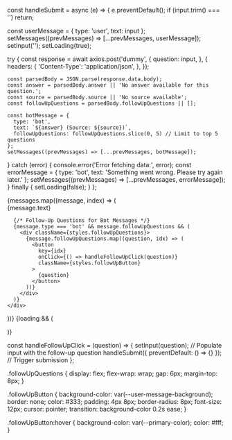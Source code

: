 const handleSubmit = async (e) => {
  e.preventDefault();
  if (input.trim() === '') return;

  const userMessage = { type: 'user', text: input };
  setMessages((prevMessages) => [...prevMessages, userMessage]);
  setInput('');
  setLoading(true);

  try {
    const response = await axios.post('dummy', {
      question: input,
    }, {
      headers: {
        'Content-Type': 'application/json',
      },
    });

    const parsedBody = JSON.parse(response.data.body);
    const answer = parsedBody.answer || 'No answer available for this question.';
    const source = parsedBody.source || 'No source available';
    const followUpQuestions = parsedBody.followUpQuestions || [];

    const botMessage = {
      type: 'bot',
      text: `${answer} (Source: ${source})`,
      followUpQuestions: followUpQuestions.slice(0, 5) // Limit to top 5 questions
    };
    setMessages((prevMessages) => [...prevMessages, botMessage]);

  } catch (error) {
    console.error('Error fetching data:', error);
    const errorMessage = { type: 'bot', text: 'Something went wrong. Please try again later.' };
    setMessages((prevMessages) => [...prevMessages, errorMessage]);
  } finally {
    setLoading(false);
  }
};






<div className={styles.messages}>
  {messages.map((message, index) => (
    <div
      key={index}
      className={message.type === 'user' ? styles.userMessage : styles.botMessage}
    >
      <FontAwesomeIcon
        icon={message.type === 'user' ? faUser : faWandSparkles}
        className={styles.icon}
      />
      <div className={styles.messageText}>
        {message.text}
      </div>
      
      {/* Follow-Up Questions for Bot Messages */}
      {message.type === 'bot' && message.followUpQuestions && (
        <div className={styles.followUpQuestions}>
          {message.followUpQuestions.map((question, idx) => (
            <button
              key={idx}
              onClick={() => handleFollowUpClick(question)}
              className={styles.followUpButton}
            >
              {question}
            </button>
          ))}
        </div>
      )}
    </div>
  ))}
  {loading && (
    <div className={styles.botMessage}>
      <FontAwesomeIcon icon={faWandSparkles} className={styles.icon} />
      <div className={styles.messageText}>
        <BeatLoader color="#5f1ec1" size={8} />
      </div>
    </div>
  )}
  <div ref={messagesEndRef} />
</div>




const handleFollowUpClick = (question) => {
  setInput(question); // Populate input with the follow-up question
  handleSubmit({ preventDefault: () => {} }); // Trigger submission
};





.followUpQuestions {
  display: flex;
  flex-wrap: wrap;
  gap: 6px;
  margin-top: 8px;
}

.followUpButton {
  background-color: var(--user-message-background);
  border: none;
  color: #333;
  padding: 4px 8px;
  border-radius: 8px;
  font-size: 12px;
  cursor: pointer;
  transition: background-color 0.2s ease;
}

.followUpButton:hover {
  background-color: var(--primary-color);
  color: #fff;
}
